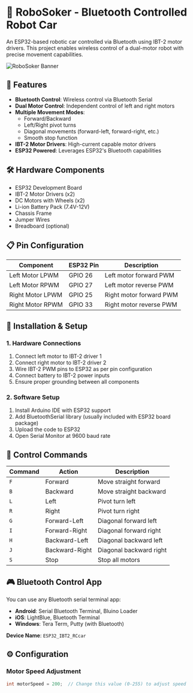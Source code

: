 # 🤖 RoboSoker - Bluetooth Controlled Robot Car

An ESP32-based robotic car controlled via Bluetooth using IBT-2 motor drivers. This project enables wireless control of a dual-motor robot with precise movement capabilities.

![RoboSoker Banner](https://via.placeholder.com/800x200/222/FFFFFF?text=RoboSoker+Bluetooth+Robot+Car)

## 🚀 Features

- **Bluetooth Control**: Wireless control via Bluetooth Serial
- **Dual Motor Control**: Independent control of left and right motors
- **Multiple Movement Modes**: 
  - Forward/Backward
  - Left/Right pivot turns
  - Diagonal movements (forward-left, forward-right, etc.)
  - Smooth stop function
- **IBT-2 Motor Drivers**: High-current capable motor drivers
- **ESP32 Powered**: Leverages ESP32's Bluetooth capabilities

## 🛠️ Hardware Components

- ESP32 Development Board
- IBT-2 Motor Drivers (x2)
- DC Motors with Wheels (x2)
- Li-ion Battery Pack (7.4V-12V)
- Chassis Frame
- Jumper Wires
- Breadboard (optional)

## 📋 Pin Configuration

| Component | ESP32 Pin | Description |
|-----------|-----------|-------------|
| Left Motor LPWM | GPIO 26 | Left motor forward PWM |
| Left Motor RPWM | GPIO 27 | Left motor reverse PWM |
| Right Motor LPWM | GPIO 25 | Right motor forward PWM |
| Right Motor RPWM | GPIO 33 | Right motor reverse PWM |

## 🔧 Installation & Setup

### 1. Hardware Connections
1. Connect left motor to IBT-2 driver 1
2. Connect right motor to IBT-2 driver 2
3. Wire IBT-2 PWM pins to ESP32 as per pin configuration
4. Connect battery to IBT-2 power inputs
5. Ensure proper grounding between all components

### 2. Software Setup
1. Install Arduino IDE with ESP32 support
2. Add BluetoothSerial library (usually included with ESP32 board package)
3. Upload the code to ESP32
4. Open Serial Monitor at 9600 baud rate

## 📱 Control Commands

| Command | Action | Description |
|---------|--------|-------------|
| `F` | Forward | Move straight forward |
| `B` | Backward | Move straight backward |
| `L` | Left | Pivot turn left |
| `R` | Right | Pivot turn right |
| `G` | Forward-Left | Diagonal forward left |
| `I` | Forward-Right | Diagonal forward right |
| `H` | Backward-Left | Diagonal backward left |
| `J` | Backward-Right | Diagonal backward right |
| `S` | Stop | Stop all motors |

## 🎮 Bluetooth Control App

You can use any Bluetooth serial terminal app:
- **Android**: Serial Bluetooth Terminal, Bluino Loader
- **iOS**: LightBlue, Bluetooth Terminal
- **Windows**: Tera Term, Putty (with Bluetooth)

**Device Name**: `ESP32_IBT2_RCcar`

## ⚙️ Configuration

### Motor Speed Adjustment
```cpp
int motorSpeed = 200;  // Change this value (0-255) to adjust speed
